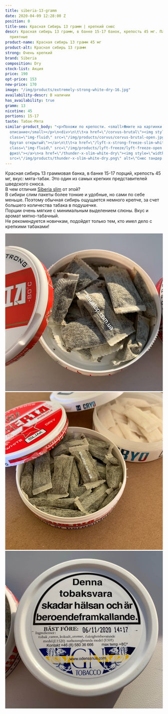 ```yaml
---
title: siberia-13-gramm
date: 2020-04-09 12:28:00 Z
position: 0
title-seo: Красная Сибирь 13 грамм | крепкий снюс
descr: Красная сибирь 13 грамм, в банке 15-17 банок, крепость 45 мг. Пакеты очень
  приятные
product-name: Красная сибирь 13 грамм 45 мг
product-alt: Красная сибирь 13 грамм
strong: Очень крепкий
brand: Siberia
composition: Dry
stock-list: Акция
price: 190
opt-price: 153
new-price: 170
image: "/img/products/extremely-strong-white-dry-16.jpg"
availability-descr: В наличии
has_availability: true
gramm: 13
nicotine: 45
portions: 15-17
taste: Табак-Мята
similar-product_body: "<p>Похожи по крепости. <small>Жмите на картинки и читайте полное
  описание</small></p>\n<div>\n\t\t<a href=\"/corvus-brutal\"><img style=\"width:32%\"
  class=\"img-fluid\" src=\"/img/products/corvus/corvus-brutal-open.jpg\" alt=\"Корвус
  брутал открытый\"></a>\n\t\t<a href=\"/lyft-x-strong-freeze-slim-white\"><img style=\"width:32%\"
  class=\"img-fluid\" src=\"/img/products/lyft-freeze/lyft-freeze-open.jpg\" alt=\"Лифт
  фриз\"></a>\n<a href=\"/thunder-x-slim-white-dry\"><img style=\"width:32%\" class=\"img-fluid\"
  src=\"/img/products/thunder-x-slim-white-dry.png\" alt=\"Снюс тандер х слим\"></a>\n</div>"
---
```


Красная сибирь 13 граммовая банка, в банке 15-17 порций, крепость 45 мг, вкус: мята-табак. Это один из самых крепких представителей шведского снюса.<br>
В чем отличия [Siberia slim](/siberia-white-dry-slim) от этой?<br>
В сибири слим пакеты более тонкие и удобные, но сами по себе меньше. Поэтому обычная сибирь ощущается немного крепче, за счет большего количества табака в подушечке.<br>
Порции очень мягкие с минимальным выделением слюны. Вкус и аромат мятно-табачный.<br>
Не рекомендуется новичкам, подойдет только тем, кто имел дело с крепкими табаками!
<div class="popup-gallery d-flex mb-2">
	<a class="mr-2" href="/img/products/siberia-white-dry/siberia-white-dry-open-large.jpg" title="Красная сибирь большие порции"><img class="img-fluid" src="/img/products/siberia-white-dry/siberia-white-dry-open-large.jpg" alt="Красная сибирь большие порции"></a>
	<a class="mr-2" href="/img/products/siberia-white-dry-slim/siberia-open-and-cryo.jpg" title="Красная сибирь слим, на заднем фоне <a href='/g4-cryo-slim-all-white-super-strong'>белый ванильный крио</a>"><img class="img-fluid" src="/img/products/siberia-white-dry-slim/siberia-open-and-cryo.jpg" alt="Красная сибирь слим white dry"></a>
	<a href="/img/products/siberia-white-dry/siberia-large-date.jpg" title="Годен до 6 ноября 2020 года"><img class="img-fluid" src="/img/products/siberia-white-dry/siberia-large-date.jpg" alt="Красная сибирь дата"></a>
</div>